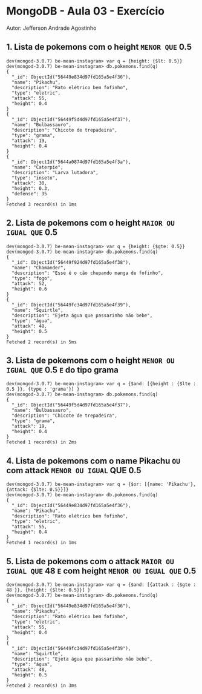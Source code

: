 # MongoDB - Aula 03 - Exercício
Autor: Jefferson Andrade Agostinho

## 1. Lista de pokemons com o height `MENOR QUE` 0.5

```
dev(mongod-3.0.7) be-mean-instagram> var q = {height: {$lt: 0.5}}
dev(mongod-3.0.7) be-mean-instagram> db.pokemons.find(q)
{
  "_id": ObjectId("56449e834d97fd165a5e4f36"),
  "name": "Pikachu",
  "description": "Rato elétrico bem fofinho",
  "type": "eletric",
  "attack": 55,
  "height": 0.4
}
{
  "_id": ObjectId("56449f5d4d97fd165a5e4f37"),
  "name": "Bulbassauro",
  "description": "Chicote de trepadeira",
  "type": "grama",
  "attack": 19,
  "height": 0.4
}
{
  "_id": ObjectId("5644a0874d97fd165a5e4f3a"),
  "name": "Caterpie",
  "description": "Larva lutadora",
  "type": "inseto",
  "attack": 30,
  "height": 0.3,
  "defense": 35
}
Fetched 3 record(s) in 1ms
```

## 2. Lista de pokemons com o height `MAIOR OU IGUAL QUE` 0.5

```
dev(mongod-3.0.7) be-mean-instagram> var q = {height: {$gte: 0.5}}
dev(mongod-3.0.7) be-mean-instagram> db.pokemons.find(q)
{
  "_id": ObjectId("56449f924d97fd165a5e4f38"),
  "name": "Chamander",
  "description": "Esse é o cão chupando manga de fofinho",
  "type": "fogo",
  "attack": 52,
  "height": 0.6
}
{
  "_id": ObjectId("56449fc34d97fd165a5e4f39"),
  "name": "Squirtle",
  "description": "Ejeta água que passarinho não bebe",
  "type": "água",
  "attack": 48,
  "height": 0.5
}
Fetched 2 record(s) in 5ms
```

## 3. Lista de pokemons com o height `MENOR OU IGUAL QUE` 0.5 `E` do tipo grama

```
dev(mongod-3.0.7) be-mean-instagram> var q = {$and: [{height : {$lte : 0.5 }}, {type : 'grama'}] }
dev(mongod-3.0.7) be-mean-instagram> db.pokemons.find(q)
{
  "_id": ObjectId("56449f5d4d97fd165a5e4f37"),
  "name": "Bulbassauro",
  "description": "Chicote de trepadeira",
  "type": "grama",
  "attack": 19,
  "height": 0.4
}
Fetched 1 record(s) in 2ms
```

## 4. Lista de pokemons com o name Pikachu `OU` com attack `MENOR OU IGUAL` QUE 0.5

```
dev(mongod-3.0.7) be-mean-instagram> var q = {$or: [{name: 'Pikachu'}, {attack: {$lte: 0.5}}]}
dev(mongod-3.0.7) be-mean-instagram> db.pokemons.find(q)
{
  "_id": ObjectId("56449e834d97fd165a5e4f36"),
  "name": "Pikachu",
  "description": "Rato elétrico bem fofinho",
  "type": "eletric",
  "attack": 55,
  "height": 0.4
}
Fetched 1 record(s) in 1ms
```

## 5. Lista de pokemons com o attack `MAIOR OU IGUAL QUE` 48 `E` com height `MENOR OU IGUAL QUE` 0.5

```
dev(mongod-3.0.7) be-mean-instagram> var q = {$and: [{attack : {$gte : 48 }}, {height: {$lte: 0.5}}] }
dev(mongod-3.0.7) be-mean-instagram> db.pokemons.find(q)
{
  "_id": ObjectId("56449e834d97fd165a5e4f36"),
  "name": "Pikachu",
  "description": "Rato elétrico bem fofinho",
  "type": "eletric",
  "attack": 55,
  "height": 0.4
}
{
  "_id": ObjectId("56449fc34d97fd165a5e4f39"),
  "name": "Squirtle",
  "description": "Ejeta água que passarinho não bebe",
  "type": "água",
  "attack": 48,
  "height": 0.5
}
Fetched 2 record(s) in 3ms
```
